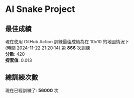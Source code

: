 
# AI Snake Project

## **最佳成績**
現在使用 GitHub Action 訓練最佳成績為在 10x10 的地圖情況下  
(時間 2024-11-22 21:20:14) 第 **866** 次訓練  
**分數**: 420  
**探索值**: 0.013

## 總訓練次數
現在已經訓練了: **56000** 次
